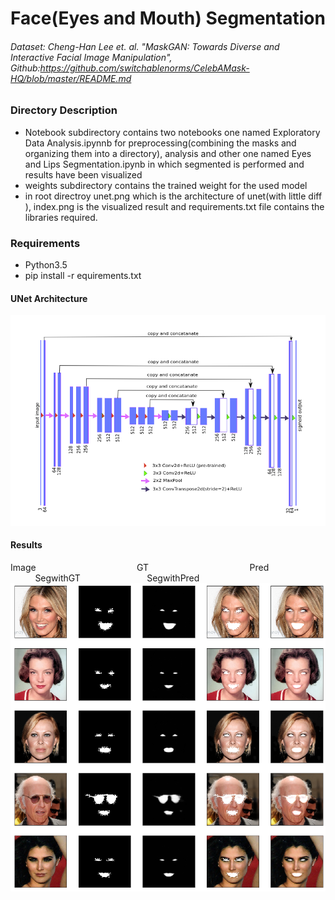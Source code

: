 # Face(Eyes and Mouth) Segmentation
###### Dataset: Cheng-Han Lee et. al. "MaskGAN: Towards Diverse and Interactive Facial Image Manipulation", Github:https://github.com/switchablenorms/CelebAMask-HQ/blob/master/README.md

### Directory Description
- Notebook subdirectory contains two notebooks one named Exploratory Data Analysis.ipynnb for preprocessing(combining the masks and organizing them into a directory), analysis and other one named Eyes and Lips Segmentation.ipynb in which segmented is performed and results have been visualized
- weights subdirectory contains the trained weight for the used model
- in root directroy unet.png which is the architecture of unet(with little diff ), index.png is the visualized result and requirements.txt file contains the libraries required. 

### Requirements
- Python3.5
- pip install -r equirements.txt

#### UNet Architecture
![unet-architecture](unet.png)

#### Results
 Image &nbsp; &nbsp; &nbsp; &nbsp; &nbsp; &nbsp; &nbsp; &nbsp; &nbsp; &nbsp; &nbsp; &nbsp; &nbsp; &nbsp; &nbsp; &nbsp; &nbsp; &nbsp; &nbsp; &nbsp; GT &nbsp; &nbsp; &nbsp; &nbsp; &nbsp; &nbsp; &nbsp; &nbsp; &nbsp; &nbsp; &nbsp; &nbsp; &nbsp; &nbsp; &nbsp; &nbsp; &nbsp; &nbsp; &nbsp; &nbsp; Pred &nbsp; &nbsp; &nbsp; &nbsp; &nbsp; &nbsp; &nbsp; &nbsp; &nbsp; &nbsp; &nbsp; &nbsp; &nbsp; &nbsp; &nbsp; &nbsp; SegwithGT &nbsp; &nbsp; &nbsp; &nbsp; &nbsp; &nbsp; &nbsp; &nbsp; &nbsp; &nbsp; &nbsp; &nbsp; &nbsp; SegwithPred
![result](index.png)
